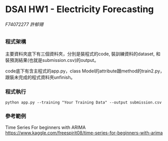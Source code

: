 # DSAI HW1 - Electricity Forecasting

###### F74072277 許郁翎

### 程式架構

主要資料夾底下有三個資料夾，分別是裝程式的code, 裝訓練資料的dataset, 和裝預測結果(也就是submission.csv)的output。

code底下有含主程式的app.py，class Model的attribute跟method的train2.py，跟裝未完成的程式資料夾unfinish。

### 程式執行

```
python app.py --training "Your Training Data" --output submission.csv
```

### 參考範例

Time Series For beginners with ARIMA
https://www.kaggle.com/freespirit08/time-series-for-beginners-with-arima


